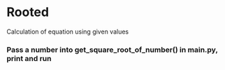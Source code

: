# Rooted
Calculation of equation using given values

### Pass a number into get_square_root_of_number() in main.py, print and run
